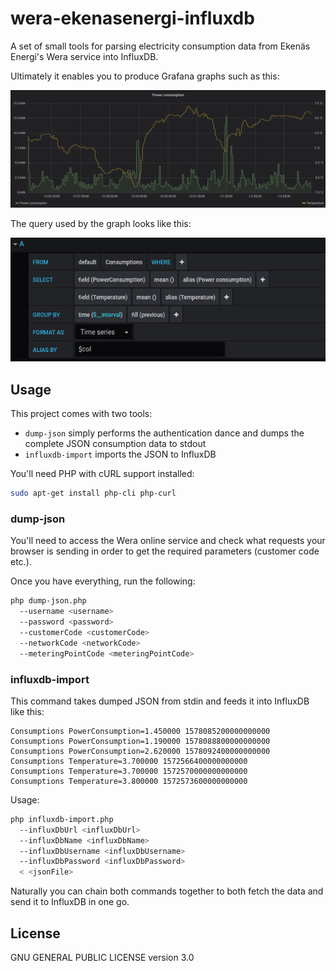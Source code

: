 # wera-ekenasenergi-influxdb

A set of small tools for parsing electricity consumption data from Ekenäs Energi's Wera service into InfluxDB. 

Ultimately it enables you to produce Grafana graphs such as this:

![Grafana example graph](https://raw.githubusercontent.com/Jalle19/wera-ekenasenergi-influxdb/master/grafana_example_graph.png)

The query used by the graph looks like this:

![Grafana example graph](https://raw.githubusercontent.com/Jalle19/wera-ekenasenergi-influxdb/master/grafana_example_query.png)

## Usage

This project comes with two tools:

* `dump-json` simply performs the authentication dance and dumps the complete JSON consumption data to stdout
* `influxdb-import` imports the JSON to InfluxDB

You'll need PHP with cURL support installed:

```bash
sudo apt-get install php-cli php-curl
```

### dump-json

You'll need to access the Wera online service and check what requests your browser is sending in order to get the 
required parameters (customer code etc.).

Once you have everything, run the following:

```bash
php dump-json.php
  --username <username> 
  --password <password> 
  --customerCode <customerCode> 
  --networkCode <networkCode> 
  --meteringPointCode <meteringPointCode>
```

### influxdb-import

This command takes dumped JSON from stdin and feeds it into InfluxDB like this:

```
Consumptions PowerConsumption=1.450000 1578085200000000000
Consumptions PowerConsumption=1.190000 1578088800000000000
Consumptions PowerConsumption=2.620000 1578092400000000000
Consumptions Temperature=3.700000 1572566400000000000
Consumptions Temperature=3.700000 1572570000000000000
Consumptions Temperature=3.800000 1572573600000000000
```

Usage:

```bash
php influxdb-import.php
  --influxDbUrl <influxDbUrl> 
  --influxDbName <influxDbName> 
  --influxDbUsername <influxDbUsername> 
  --influxDbPassword <influxDbPassword>
  < <jsonFile>
```

Naturally you can chain both commands together to both fetch the data and send it to InfluxDB in one go.

## License

GNU GENERAL PUBLIC LICENSE version 3.0
